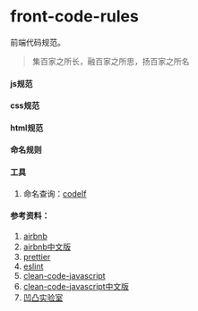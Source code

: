 # front-code-rules
前端代码规范。
> 集百家之所长，融百家之所思，扬百家之所名

#### js规范

#### css规范

#### html规范

#### 命名规则

#### 工具
1. 命名查询：[codeIf](https://unbug.github.io/codelf/)





#### 参考资料：
1. [airbnb](https://github.com/airbnb/javascript)
2. [airbnb中文版](https://github.com/lin-123/javascript)
3. [prettier](https://prettier.io/docs/en/index.html)
4. [eslint](https://eslint.bootcss.com/)
5. [clean-code-javascript](https://github.com/ryanmcdermott/clean-code-javascript)
6. [clean-code-javascript中文版](https://github.com/alivebao/clean-code-js)
7. [凹凸实验室](https://guide.aotu.io/index.html)
